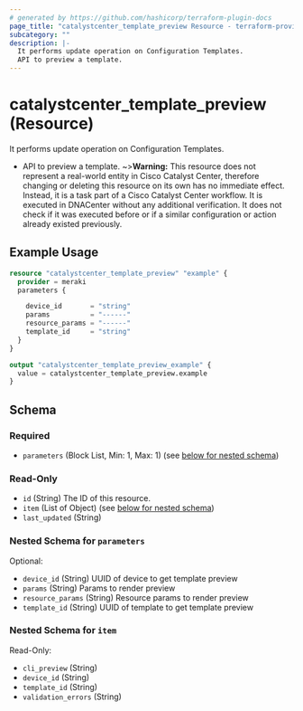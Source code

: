 ```yaml
---
# generated by https://github.com/hashicorp/terraform-plugin-docs
page_title: "catalystcenter_template_preview Resource - terraform-provider-catalystcenter"
subcategory: ""
description: |-
  It performs update operation on Configuration Templates.
  API to preview a template.
---
```


# catalystcenter_template_preview (Resource)

It performs update operation on Configuration Templates.

- API to preview a template.
~>**Warning:**
This resource does not represent a real-world entity in Cisco Catalyst Center, therefore changing or deleting this resource on its own has no immediate effect.
Instead, it is a task part of a Cisco Catalyst Center workflow. It is executed in DNACenter without any additional verification. It does not check if it was executed before or if a similar configuration or action already existed previously.

## Example Usage

```terraform
resource "catalystcenter_template_preview" "example" {
  provider = meraki
  parameters {

    device_id       = "string"
    params          = "------"
    resource_params = "------"
    template_id     = "string"
  }
}

output "catalystcenter_template_preview_example" {
  value = catalystcenter_template_preview.example
}
```

<!-- schema generated by tfplugindocs -->
## Schema

### Required

- `parameters` (Block List, Min: 1, Max: 1) (see [below for nested schema](#nestedblock--parameters))

### Read-Only

- `id` (String) The ID of this resource.
- `item` (List of Object) (see [below for nested schema](#nestedatt--item))
- `last_updated` (String)

<a id="nestedblock--parameters"></a>
### Nested Schema for `parameters`

Optional:

- `device_id` (String) UUID of device to get template preview
- `params` (String) Params to render preview
- `resource_params` (String) Resource params to render preview
- `template_id` (String) UUID of template to get template preview


<a id="nestedatt--item"></a>
### Nested Schema for `item`

Read-Only:

- `cli_preview` (String)
- `device_id` (String)
- `template_id` (String)
- `validation_errors` (String)
